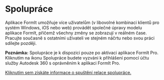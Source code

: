 # Spolupráce

Aplikace FormIt umožňuje více uživatelům \(v libovolné kombinaci klientů pro systém Windows, iOS nebo web\) provádět společné úpravy modelu aplikace FormIt, přičemž všechny změny se zobrazují v reálném čase. Pracujte současně s ostatními uživateli ve stejném náčrtu nebo svou práci sdílejte později.

**Poznámka:** Spolupráce je k dispozici pouze po aktivaci aplikace FormIt Pro. Kliknutím na ikonu Spolupráce budete vyzváni k přihlášení pomocí účtu služby Autodesk 360 s oprávněním k aplikaci FormIt Pro.

[Kliknutím sem získáte informace o spuštění relace spolupráce.](../tool-library/collaboration.md)

